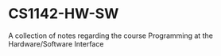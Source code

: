 # CS1142-HW-SW
A collection of notes regarding the course Programming at the Hardware/Software Interface 
